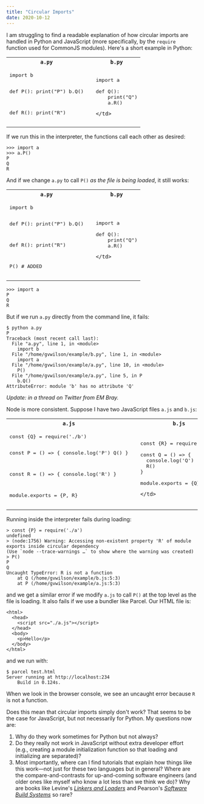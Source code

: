 ```yaml
---
title: "Circular Imports"
date: 2020-10-12
---
```


I am struggling to find a readable explanation of how circular imports are handled
in Python and JavaScript (more specifically, by the `require` function used for CommonJS modules).
Here's a short example in Python:

<table class="centered">
  <tr>
    <th><code>a.py</code></th>
    <th></th>
    <th><code>b.py</code></th>
  </tr> 
  <tr>
    <td class="top">
<pre>
import b

def P():
    print("P")
    b.Q()

def R():
    print("R")
</pre>
    </td>
    <td>    </td>
    <td class="top">
<pre>
import a

def Q():
    print("Q")
    a.R()
</pre>
    </td>
  </tr>
</table>

If we run this in the interpreter, the functions call each other as desired:

```
>>> import a
>>> a.P()
P
Q
R
```

And if we change `a.py` to call `P()` *as the file is being loaded*, it still works:

<table class="centered">
  <tr>
    <th><code>a.py</code></th>
    <th></th>
    <th><code>b.py</code></th>
  </tr> 
  <tr>
    <td class="top">
<pre>
import b

def P():
    print("P")
    b.Q()

def R():
    print("R")

P() # ADDED
</pre>
    </td>
    <td>    </td>
    <td class="top">
<pre>
import a

def Q():
    print("Q")
    a.R()
</pre>
    </td>
  </tr>
</table>

```
>>> import a
P
Q
R
```

But if we run `a.py` directly from the command line, it fails:

```
$ python a.py
P
Traceback (most recent call last):
  File "a.py", line 1, in <module>
    import b
  File "/home/gvwilson/example/b.py", line 1, in <module>
    import a
  File "/home/gvwilson/example/a.py", line 10, in <module>
    P()
  File "/home/gvwilson/example/a.py", line 5, in P
    b.Q()
AttributeError: module 'b' has no attribute 'Q'
```

*Update: in a thread on Twitter from EM Bray.*

Node is more consistent.
Suppose I have two JavaScript files `a.js` and `b.js`:

<table class="centered">
  <tr>
    <th><code>a.js</code></th>
    <th></th>
    <th><code>b.js</code></th>
  </tr>
  <tr>
    <td class="top">
<pre>
const {Q} = require('./b')

const P = () => {
  console.log('P')
  Q()
}

const R = () => {
  console.log('R')
}

module.exports = {P, R}
</pre>
    </td>
    <td>    </td>
    <td class="top">
<pre>
const {R} = require('./a')

const Q = () => {
  console.log('Q')
  R()
}

module.exports = {Q}
</pre>
    </td>
  </tr>
</table>

Running inside the interpreter fails during loading:

```
> const {P} = require('./a')
undefined
> (node:1756) Warning: Accessing non-existent property 'R' of module exports inside circular dependency
(Use `node --trace-warnings …` to show where the warning was created)
> P()
P
Q
Uncaught TypeError: R is not a function
    at Q (/home/gvwilson/example/b.js:5:3)
    at P (/home/gvwilson/example/a.js:5:3) 
```

and we get a similar error if we modify `a.js` to call `P()` at the top level as the file is loading.
It also fails if we use a bundler like Parcel.
Our HTML file is:

```
<html>
  <head>
    <script src="./a.js"></script>
  </head>
  <body>
    <p>Hello</p>
  </body>
</html>
```

and we run with:

```
$ parcel test.html
Server running at http://localhost:234
    Build in 0.124s.
```

When we look in the browser console, we see an uncaught error because `R` is not a function.

Does this mean that circular imports simply don't work?
That seems to be the case for JavaScript,
but not necessarily for Python.
My questions now are:

1.  Why do they work sometimes for Python but not always?
1.  Do they really not work in JavaScript without extra developer effort
    (e.g., creating a module initialization function so that loading and initializing are separated)?
1.  Most importantly, where can I find tutorials that explain how things like this work—not just for these two languages
    but in general?
    Where are the compare-and-contrasts for up-and-coming software engineers
    (and older ones like myself who know a lot less than we think we do)?
    Why are books like Levine's *[Linkers and Loaders](https://www.elsevier.com/books/linkers-and-loaders/levine/978-0-08-051031-6)*
    and Pearson's *[Software Build Systems](http://catalogue.pearsoned.ca/educator/product/Software-Build-Systems-Principles-and-Experience/9780321717283.page)*
    so rare?
